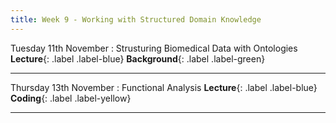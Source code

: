 ```yaml
---
title: Week 9 - Working with Structured Domain Knowledge
---
```


Tuesday 11th November
: Strusturing Biomedical Data with Ontologies **Lecture**{: .label .label-blue} **Background**{: .label .label-green}
<!-- : [Slides]() &#183; [Video]() -->

---

Thursday 13th November
: Functional Analysis **Lecture**{: .label .label-blue} **Coding**{: .label .label-yellow}
<!-- : [Slides]() &#183; [Video]() -->
<!-- : [Notebook]() &#183; [Notebook]() -->

---
